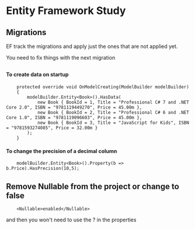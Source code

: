 ﻿# Entity Framework Study

## Migrations
EF track the migrations and apply just the ones that are not applied yet.

You need to fix things with the next migration


## 


#### To create data on startup
        protected override void OnModelCreating(ModelBuilder modelBuilder)
        {
            modelBuilder.Entity<Book>().HasData(
                new Book { BookId = 1, Title = "Professional C# 7 and .NET Core 2.0", ISBN = "9781119449270", Price = 45.00m },
                new Book { BookId = 2, Title = "Professional C# 6 and .NET Core 1.0", ISBN = "9781119096603", Price = 45.00m },
                new Book { BookId = 3, Title = "JavaScript for Kids", ISBN = "9781593274085", Price = 32.00m }
            );
        }
 

#### To change the precision of a decimal column
        modelBuilder.Entity<Book>().Property(b => b.Price).HasPrecision(10,5);


## Remove Nullable from the project or change to false
        <Nullable>enabled</Nullable>
and then you won't need to use the ? in the properties